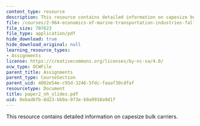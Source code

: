 ```yaml
---
content_type: resource
description: This resource contains detailed information on capesize bulk carriers.
file: /courses/2-964-economics-of-marine-transportation-industries-fall-2006/0ebad6fb8d23bb9a973eb9a9918a9d1f_paper2_nh_slides.pdf
file_size: 707623
file_type: application/pdf
hide_download: true
hide_download_original: null
learning_resource_types:
- Assignments
license: https://creativecommons.org/licenses/by-nc-sa/4.0/
ocw_type: OCWFile
parent_title: Assignments
parent_type: CourseSection
parent_uid: 4002e54e-c95d-3246-5fdc-faaaf30cdfaf
resourcetype: Document
title: paper2_nh_slides.pdf
uid: 0ebad6fb-8d23-bb9a-973e-b9a9918a9d1f
---
```

This resource contains detailed information on capesize bulk carriers.